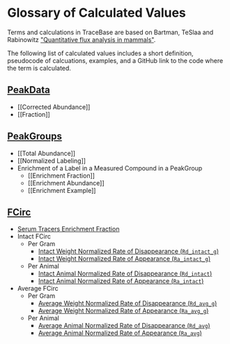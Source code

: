 # Glossary of Calculated Values

Terms and calculations in TraceBase are based on Bartman, TeSlaa and Rabinowitz
["Quantitative flux analysis in mammals"](https://doi.org/10.1038/s42255-021-00419-2).

The following list of calculated values includes a short definition, pseudocode of calcuations, examples, and a GitHub
link to the code where the term is calculated.

<!-- markdownlint-disable MD007 -->
## [PeakData](../Download/About%20the%20Data/Data%20Types/PeakData.md)
* [[Corrected Abundance]]
* [[Fraction]]

## [PeakGroups](../Download/About%20the%20Data/Data%20Types/PeakGroups.md)
* [[Total Abundance]]
* [[Normalized Labeling]]
* Enrichment of a Label in a Measured Compound in a PeakGroup
    * [[Enrichment Fraction]]
    * [[Enrichment Abundance]]
    * [[Enrichment Example]]

## [FCirc](../Download/About%20the%20Data/Data%20Types/FCirc.md)
* [Serum Tracers Enrichment Fraction](FCirc%20Rates.md#serum_tracers_enrichment_fraction)
* Intact FCirc
    * Per Gram
        * [Intact Weight Normalized Rate of Disappearance (`Rd_intact_g`)](FCirc%20Rates.md#Rd_intact_g)
        * [Intact Weight Normalized Rate of Appearance (`Ra_intact_g`)](FCirc%20Rates.md#Ra_intact_g)
    * Per Animal
        * [Intact Animal Normalized Rate of Disappearance (`Rd_intact`)](FCirc%20Rates.md#Rd_intact)
        * [Intact Animal Normalized Rate of Appearance (`Ra_intact`)](FCirc%20Rates.md#Ra_intact)
* Average FCirc
    * Per Gram
        * [Average Weight Normalized Rate of Disappearance (`Rd_avg_g`)](FCirc%20Rates.md#Rd_avg_g)
        * [Average Weight Normalized Rate of Appearance (`Ra_avg_g`)](FCirc%20Rates.md#Ra_avg_g)
    * Per Animal
        * [Average Animal Normalized Rate of Disappearance (`Rd_avg`)](FCirc%20Rates.md#Rd_avg)
        * [Average Animal Normalized Rate of Appearance (`Ra_avg`)](FCirc%20Rates.md#Ra_avg)
<!-- markdownlint-enable MD007 -->
